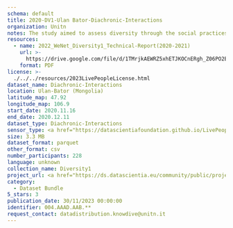 ```yaml
---
schema: default
title: 2020-DV1-Ulan Bator-Diachronic-Interactions
organization: Unitn
notes: The study aimed to assess diversity through the social practices and daily behaviors of university students from eight different countries. The research was carried out in two phases. Initially, a large sample of students from Denmark, Italy, Mongolia, Paraguay, the United Kingdom, China, Mexico, and India, completed a survey on their social practices, as well as their socio-demographic, cultural, and psychological elements. In the second phase, a sub-sample of the respondents engaged in a four-week data collection by using an innovative smartphone application called iLog. This app collected data from thirty-four smartphone sensors around the clock, allowing for an in-depth investigation into the diversity and daily routines of university students across countries, both synchronically and diachronically.
resources:
  - name: 2022_WeNet_Diversity1_Technical-Report(2020-2021)
    url: >-
      https://drive.google.com/file/d/1TMrjkAEWRZ5xhETJKOCnERgh_Z06PO2E/view?usp=drive_link
    format: PDF
license: >-
  ./../../resources/2023LivePeopleLicense.html
dataset_name: Diachronic-Interactions
location: Ulan-Bator (Mongolia)
latitude_map: 47.92
longitude_map: 106.9
start_date: 2020.11.16
end_date: 2020.12.11
dataset_type: Diachronic-Interactions
sensor_type: <a href="https://datascientiafoundation.github.io/LivePeople/datasets/2020-DV1-Ulan%20Bator-Contribution%20Answers/"> Timediaries answers </a>, <a href="https://datascientiafoundation.github.io/LivePeople/datasets/2020-DV1-Ulan%20Bator-Contribution%20Questions/"> Timediaries questions </a>, <a href="https://datascientiafoundation.github.io/LivePeople/datasets/2020-DV1-Ulan%20Bator-Contribution%20Confirmation/"> Timediaries confirmation </a>
size: 3.3 MB
dataset_format: parquet
other_format: csv
number_participants: 228
language: unknown
collection_name: Diversity1
project_url: <a href="https://ds.datascientia.eu/community/public/projects/f6bfbca4-fbe7-488f-bcf1-a66ac1f5a93a">https://ds.datascientia.eu/community/public/projects/f6bfbca4-fbe7-488f-bcf1-a66ac1f5a93a</a>
category:
  - Dataset Bundle
5_stars: 3
publication_date: 30/11/2023 00:00:00
identifier: 004.AAAD.AAB.**
request_contact: datadistribution.knowdive@unitn.it
---
```

